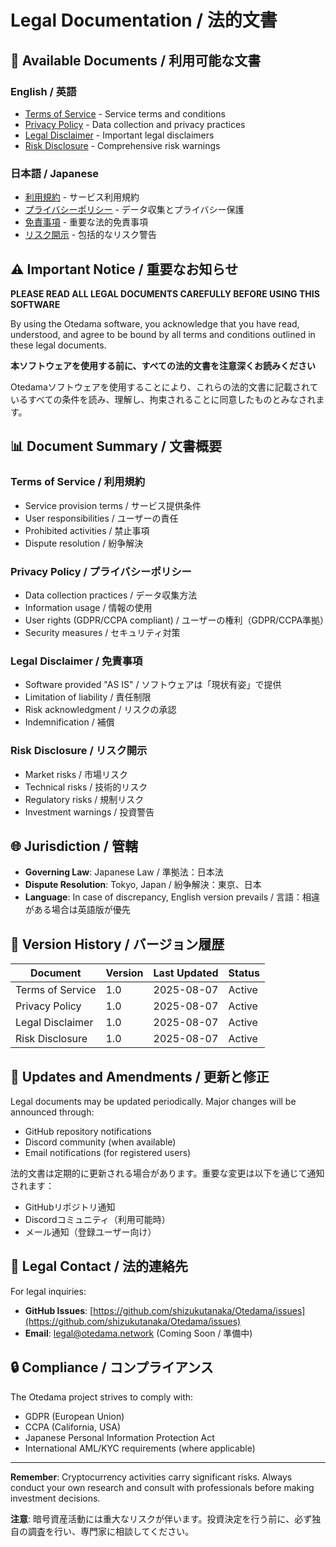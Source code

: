 # Legal Documentation / 法的文書

## 📄 Available Documents / 利用可能な文書

### English / 英語
- [Terms of Service](./TERMS_OF_SERVICE.md) - Service terms and conditions
- [Privacy Policy](./PRIVACY_POLICY.md) - Data collection and privacy practices
- [Legal Disclaimer](./DISCLAIMER.md) - Important legal disclaimers
- [Risk Disclosure](./RISK_DISCLOSURE.md) - Comprehensive risk warnings

### 日本語 / Japanese
- [利用規約](./TERMS_OF_SERVICE.md) - サービス利用規約
- [プライバシーポリシー](./PRIVACY_POLICY.md) - データ収集とプライバシー保護
- [免責事項](./DISCLAIMER.md) - 重要な法的免責事項
- [リスク開示](./RISK_DISCLOSURE.md) - 包括的なリスク警告

## ⚠️ Important Notice / 重要なお知らせ

**PLEASE READ ALL LEGAL DOCUMENTS CAREFULLY BEFORE USING THIS SOFTWARE**

By using the Otedama software, you acknowledge that you have read, understood, and agree to be bound by all terms and conditions outlined in these legal documents.

**本ソフトウェアを使用する前に、すべての法的文書を注意深くお読みください**

Otedamaソフトウェアを使用することにより、これらの法的文書に記載されているすべての条件を読み、理解し、拘束されることに同意したものとみなされます。

## 📊 Document Summary / 文書概要

### Terms of Service / 利用規約
- Service provision terms / サービス提供条件
- User responsibilities / ユーザーの責任
- Prohibited activities / 禁止事項
- Dispute resolution / 紛争解決

### Privacy Policy / プライバシーポリシー
- Data collection practices / データ収集方法
- Information usage / 情報の使用
- User rights (GDPR/CCPA compliant) / ユーザーの権利（GDPR/CCPA準拠）
- Security measures / セキュリティ対策

### Legal Disclaimer / 免責事項
- Software provided "AS IS" / ソフトウェアは「現状有姿」で提供
- Limitation of liability / 責任制限
- Risk acknowledgment / リスクの承認
- Indemnification / 補償

### Risk Disclosure / リスク開示
- Market risks / 市場リスク
- Technical risks / 技術的リスク
- Regulatory risks / 規制リスク
- Investment warnings / 投資警告

## 🌐 Jurisdiction / 管轄

- **Governing Law**: Japanese Law / 準拠法：日本法
- **Dispute Resolution**: Tokyo, Japan / 紛争解決：東京、日本
- **Language**: In case of discrepancy, English version prevails / 言語：相違がある場合は英語版が優先

## 📅 Version History / バージョン履歴

| Document | Version | Last Updated | Status |
|----------|---------|--------------|---------|
| Terms of Service | 1.0 | 2025-08-07 | Active |
| Privacy Policy | 1.0 | 2025-08-07 | Active |
| Legal Disclaimer | 1.0 | 2025-08-07 | Active |
| Risk Disclosure | 1.0 | 2025-08-07 | Active |

## 🔄 Updates and Amendments / 更新と修正

Legal documents may be updated periodically. Major changes will be announced through:
- GitHub repository notifications
- Discord community (when available)
- Email notifications (for registered users)

法的文書は定期的に更新される場合があります。重要な変更は以下を通じて通知されます：
- GitHubリポジトリ通知
- Discordコミュニティ（利用可能時）
- メール通知（登録ユーザー向け）

## 📮 Legal Contact / 法的連絡先

For legal inquiries:
- **GitHub Issues**: [https://github.com/shizukutanaka/Otedama/issues](https://github.com/shizukutanaka/Otedama/issues)
- **Email**: legal@otedama.network (Coming Soon / 準備中)

## 🔒 Compliance / コンプライアンス

The Otedama project strives to comply with:
- GDPR (European Union)
- CCPA (California, USA)
- Japanese Personal Information Protection Act
- International AML/KYC requirements (where applicable)

---

**Remember**: Cryptocurrency activities carry significant risks. Always conduct your own research and consult with professionals before making investment decisions.

**注意**: 暗号資産活動には重大なリスクが伴います。投資決定を行う前に、必ず独自の調査を行い、専門家に相談してください。